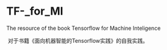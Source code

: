 # TF-_for_MI
The resource of the book Tensorflow for Machine Inteligence
  
  对于书籍《面向机器智能的Tensorflow实践》的自我实践。
